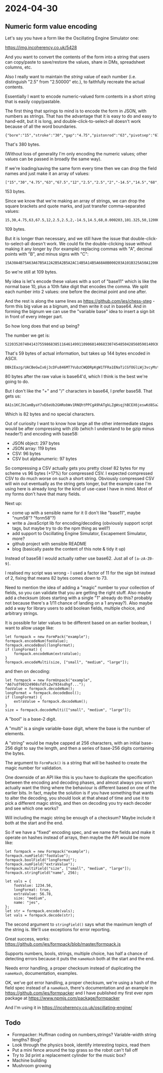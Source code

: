 # 2024-04-30

## Numeric form value encoding

Let's say you have a form like the Oscillating Engine Simulator one:

https://img.incoherency.co.uk/5428

And you want to convert the contents of the form into a string that users can copy/paste to
save/restore the values, share in DMs, spreadsheet columns, etc.

Also I really want to maintain the *string* value of each number (i.e. distinguish "2.5" from
"2.50000" etc.), to faithfully recreate the actual contents.

Essentially I want to encode numeric-valued form contents in a short string that is easily copy/pastable.

The first thing that springs to mind is to encode the form in JSON, with numbers as strings.
That has the advantage that it is easy to do and easy to hand-edit, but it is long,
and double-click-to-select-all doesn't work because of all the word boundaries.

    {"bore":"15","stroke":"30","gap":"4.75","pistonrod":"63","pivotsep":"67.5","portswing":"12","inletdia":"2.5","exhaustdia":"2.5","cyldia":"2","inletangle":"-14.5","exhaustangle":"14.5","flywheeldia":"68","flywheelmoi":"0.000203","atmos":"101.325","supply":"50","reservoir":"12000","fillport":"0.7","static":"0.0136","speeddep":"-0.00003347","sqrspeeddep":"0.0000000588","load":"0"}

That's 380 bytes.

(Without loss of generality I'm only encoding the numeric values; other values can be passed in broadly
the same way).

If we're loading/saving the same form every time then we can drop the field names and just make it an array
of values:

    ["15","30","4.75","63","67.5","12","2.5","2.5","2","-14.5","14.5","68","0.000203","101.325","50","12000","0.7","0.0136","-0.00003347","0.0000000588","0"]

153 bytes.

Since we know that we're making an array of strings, we can drop the square brackets and quote marks, and just transfer comma-separated values:

    15,30,4.75,63,67.5,12,2.5,2.5,2,-14.5,14.5,68,0.000203,101.325,50,12000,0.7,0.0136,-0.00003347,0.0000000588,0

109 bytes.

But it is longer than necessary, and we still have the issue that double-click-to-select-all doesn't work.
We could fix the double-clicking issue without making it any longer by (for example) replacing commas with "A", decimal
points with "B", and minus signs with "C":

    15A30A4B75A63A67B5A12A2B5A2B5A2AC14B5A14B5A68A0B000203A101B325A50A12000A0B7A0B0136AC0B00003347A0B0000000588A0

So we're still at 109 bytes.

My idea is let's encode these values with a sort of "base11" which is like the normal base 10, plus a 10th fake digit that encodes
the comma. We split each number into 2 values: one before the decimal point and one after.

And the rest is along the same lines as https://github.com/jes/chess-steg - form this big value as a bignum, and then write it
out in base64. And in forming the bignum we can use the "variable base" idea to
insert a sign bit in front of every integer part.

So how long does that end up being?

The number we get is:

    522035207404143755986838511646149911090601406833074548504285605901409306612626322367767620165551368371428668549753190300443098832819140940011788

That's 59 bytes of actual information, but takes up 144 bytes encoded in ASCII.

    DBkIEazg/UACBeGwIx6j3cDFu846MT7VubzCWQDRpKgW1TFRa1ENaTiCGfOGlLWj3vcyMstGkBdHRs8q

80 bytes after the raw value is base64'd, which I think is the best we're going to do.

But I don't like the "+" and "/" characters in base64, I prefer base58. That gets us:

    8A1s1KCJbCamByaY7xE6eUb2GHRobWv1RNQhtPPCgA9hATgkLZgWsqjhBCEX6jeswKd8SaZuhQaK85iecS

Which is 82 bytes and no special characters.

Out of curiosity I want to know how large all the other intermediate stages would be after compressing
with zlib (which I understand to be gzip minus header?) and encoding with base58:

 * JSON object: 297 bytes
 * JSON array: 119 bytes
 * CSV: 96 bytes
 * CSV but alphanumeric: 97 bytes

So compressing a CSV actually gets you pretty close! 82 bytes for my scheme vs 96 bytes (+17%) for compressed CSV.
I expected compressed CSV to do much worse on such a short string. Obviously compressed CSV will win out eventually as
the string gets longer, but the example case I'm using here is already long for the kind of use-case I have in mind.
Most of my forms don't have that many fields.

Next up:

 * come up with a sensible name for it (I don't like "base11", maybe "num58"? "form58"?)
 * write a JavaScript lib for encoding/decoding (obviously support script tags, but maybe try to do the npm thing as well?)
 * add support to Oscillating Engine Simulator, Escapement Simulator, more?
 * github project with sensible README
 * blog (basically paste the content of this note & tidy it up)

Instead of base58 I would actually rather use base62. Just all of `[a-zA-Z0-9]`.

I realised my script was wrong - I used a factor of 11 for the sign bit instead of 2, fixing that means
82 bytes comes down to 73.

Need to mention the idea of adding a "magic" number to your collection of fields, so you can validate that
you are getting the right stuff. Also maybe add a checksum (does starting with a single "1" already do this?
probably not because there's a 1/11 chance of landing on a 1 anyway?). Also maybe add a way for library users
to add boolean fields, multiple choice, and arbitrary strings.

It is possible for later values to be different based on an earlier boolean, I want to allow usage like:

    let formpack = new FormPack("example");
    formpack.encodeNum(fooValue);
    formpack.encodeBool(longFormat);
    if (longFormat) {
        formpack.encodeNum(extraValue);
    }
    formpack.encodeMulti(size, ["small", "medium", "large"]);

and then on decoding:

    let formpack = new FormUnpack("example", "A67sdf90324908sfdfs2w7934sdhgf...");
    fooValue = formpack.decodeNum();
    longFormat = formpack.decodeBool();
    if (longFormat) {
        extraValue = formpack.decodeNum();
    }
    size = formpack.decodeMulti(["small", "medium", "large"]);

A "bool" is a base-2 digit.

A "multi" is a single variable-base digit, where the base is the number of elements.

A "string" would be maybe capped at 256 characters, with an initial base-256 digit to say
the length, and then a series of base-256 digits containing the bytes.

The argument to `FormPack()` is a string that will be hashed to create the magic number for
validation.

One downside of an API like this is you have to duplicate the specification between the encoding
and decoding phases, and almost always you won't actually want the thing where the behaviour
is different based on one of the earlier bits. In fact, maybe the solution is if you have something
that wants to alter the decoding, you should look at that ahead of time and use it to pick
a different magic string, and then on decoding you try each decoder and see which one works?

Will including the magic string be enough of a checksum? Maybe include it both at the start and the end.

So if we have a "fixed" encoding spec, and we name the fields and make it operate on hashes instead of arrays,
then maybe the API would be more like:

    let formpack = new Formpack("example");
    formpack.numField("fooValue");
    formpack.boolField("longFormat");
    formpack.numField("extraValue");
    formpack.multiField("size", ["small", "medium", "large"]);
    formpack.stringField("name", 256);

    let vals = {
        fooValue: 1234.56,
        longFormat: true,
        extraValue: 56.78,
        size: "medium",
        name: "jes",
    };
    let str = formpack.encode(vals);
    let vals = formpack.decode(str);

The second argument to `stringField()` says what the maximum length of the string is. We'll use
exceptions for error reporting.

Great success, works: https://github.com/jes/formpack/blob/master/formpack.js

Supports numbers, bools, strings, multiple choice, has half a chance of detecting errors because
it puts the `nameHash` both at the start and the end.

Needs error handling, a proper checksum instead of duplicating the `nameHash`, documentation, examples.

OK, we've got error handling, a proper checksum, we're using a hash of the field spec instead of a `nameHash`,
there's documentation and an example in https://github.com/jes/formpacker and I have
published my first ever npm package at https://www.npmjs.com/package/formpacker

And I'm using it in https://incoherency.co.uk/oscillating-engine/

## Todo

 * Formpacker: Huffman coding on numbers,strings? Variable-width string lengths? Blog?
 * Look through the physics book, identify interesting topics, read them
 * Put a mini fence around the top grass so the robot can't fall off
 * Try to 3d print a replacement cylinder for the music box?
 * Machine building
 * Mushroom growing
